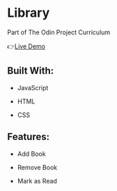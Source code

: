 # Library

Part of The Odin Project Curriculum

:point_right:[Live Demo](https://isabelleann.github.io/Library/)

## Built With:
  * JavaScript

  * HTML

  * CSS

## Features:
  * Add Book

  * Remove Book

  * Mark as Read
